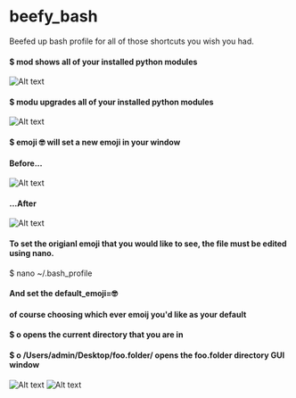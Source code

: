 # beefy_bash
Beefed up bash profile for all of those shortcuts you wish you had. 
#### $ mod  shows all of your installed python modules 
![Alt text](/../screenshots/mod_command.png?raw=true "mod")
#### $ modu  upgrades all of your installed python modules
![Alt text](/../screenshots/modu_command.png?raw=true "modu")
#### $ emoji 🤓 will set a new emoji in your window
#### Before...
![Alt text](/../screenshots/Terminal_Before.png?raw=true "emojiB4")
#### ...After
![Alt text](/../screenshots/Terminal_After.png?raw=true "emojif")
#### To set the origianl emoji that you would like to see, the file must be edited using nano. 
$ nano ~/.bash_profile
#### And set the default_emoji=🤓
#### of course choosing which ever emoij you'd like as your default
#### $ o  opens the current directory that you are in 
#### $ o /Users/admin/Desktop/foo.folder/ opens the foo.folder directory GUI window 
![Alt text](/../screenshots/o_command.png?raw=true "ocommand")
![Alt text](/../screenshots/open_folder.png?raw=true "openFolder")

